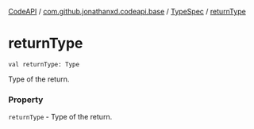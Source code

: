 [CodeAPI](../../index.md) / [com.github.jonathanxd.codeapi.base](../index.md) / [TypeSpec](index.md) / [returnType](.)

# returnType

`val returnType: Type`

Type of the return.

### Property

`returnType` - Type of the return.